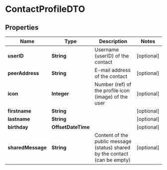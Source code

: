 

# ContactProfileDTO


## Properties

| Name | Type | Description | Notes |
|------------ | ------------- | ------------- | -------------|
|**userID** | **String** | Username (userID) of the contact |  [optional] |
|**peerAddress** | **String** | E-mail address of the contact |  [optional] |
|**icon** | **Integer** | Number (ref) of the profile icon (image) of the user |  [optional] |
|**firstname** | **String** |  |  [optional] |
|**lastname** | **String** |  |  [optional] |
|**birthday** | **OffsetDateTime** |  |  [optional] |
|**sharedMessage** | **String** | Content of the public message (status) shared by the contact (can be empty) |  [optional] |



